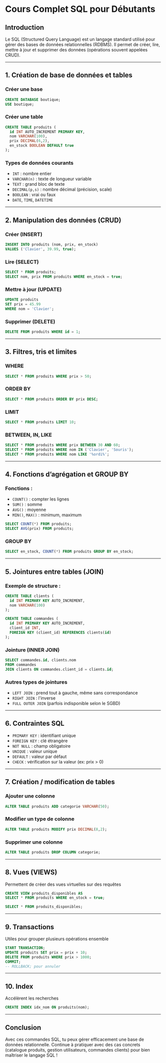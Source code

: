 # Cours Complet SQL pour Débutants

## Introduction

Le SQL (Structured Query Language) est un langage standard utilisé pour gérer des bases de données relationnelles (RDBMS). Il permet de créer, lire,
mettre à jour et supprimer des données (opérations souvent appelées CRUD).

---

## 1. Création de base de données et tables

### Créer une base

```sql
CREATE DATABASE boutique;
USE boutique;
```

### Créer une table

```sql
CREATE TABLE produits (
  id INT AUTO_INCREMENT PRIMARY KEY,
  nom VARCHAR(100),
  prix DECIMAL(6,2),
  en_stock BOOLEAN DEFAULT true
);
```

### Types de données courants

- `INT` : nombre entier
- `VARCHAR(n)` : texte de longueur variable
- `TEXT` : grand bloc de texte
- `DECIMAL(p,s)` : nombre décimal (précision, scale)
- `BOOLEAN` : vrai ou faux
- `DATE`, `TIME`, `DATETIME`

---

## 2. Manipulation des données (CRUD)

### Créer (INSERT)

```sql
INSERT INTO produits (nom, prix, en_stock)
VALUES ('Clavier', 39.99, true);
```

### Lire (SELECT)

```sql
SELECT * FROM produits;
SELECT nom, prix FROM produits WHERE en_stock = true;
```

### Mettre à jour (UPDATE)

```sql
UPDATE produits
SET prix = 45.99
WHERE nom = 'Clavier';
```

### Supprimer (DELETE)

```sql
DELETE FROM produits WHERE id = 1;
```

---

## 3. Filtres, tris et limites

### WHERE

```sql
SELECT * FROM produits WHERE prix > 50;
```

### ORDER BY

```sql
SELECT * FROM produits ORDER BY prix DESC;
```

### LIMIT

```sql
SELECT * FROM produits LIMIT 10;
```

### BETWEEN, IN, LIKE

```sql
SELECT * FROM produits WHERE prix BETWEEN 30 AND 60;
SELECT * FROM produits WHERE nom IN ('Clavier', 'Souris');
SELECT * FROM produits WHERE nom LIKE '%ordi%';
```

---

## 4. Fonctions d’agrégation et GROUP BY

### Fonctions :

- `COUNT()` : compter les lignes
- `SUM()` : somme
- `AVG()` : moyenne
- `MIN()`, `MAX()` : minimum, maximum

```sql
SELECT COUNT(*) FROM produits;
SELECT AVG(prix) FROM produits;
```

### GROUP BY

```sql
SELECT en_stock, COUNT(*) FROM produits GROUP BY en_stock;
```

---

## 5. Jointures entre tables (JOIN)

### Exemple de structure :

```sql
CREATE TABLE clients (
  id INT PRIMARY KEY AUTO_INCREMENT,
  nom VARCHAR(100)
);

CREATE TABLE commandes (
  id INT PRIMARY KEY AUTO_INCREMENT,
  client_id INT,
  FOREIGN KEY (client_id) REFERENCES clients(id)
);
```

### Jointure (INNER JOIN)

```sql
SELECT commandes.id, clients.nom
FROM commandes
JOIN clients ON commandes.client_id = clients.id;
```

### Autres types de jointures

- `LEFT JOIN` : prend tout à gauche, même sans correspondance
- `RIGHT JOIN` : l'inverse
- `FULL OUTER JOIN` (parfois indisponible selon le SGBD)

---

## 6. Contraintes SQL

- `PRIMARY KEY` : identifiant unique
- `FOREIGN KEY` : clé étrangère
- `NOT NULL` : champ obligatoire
- `UNIQUE` : valeur unique
- `DEFAULT` : valeur par défaut
- `CHECK` : vérification sur la valeur (ex: prix > 0)

---

## 7. Création / modification de tables

### Ajouter une colonne

```sql
ALTER TABLE produits ADD categorie VARCHAR(50);
```

### Modifier un type de colonne

```sql
ALTER TABLE produits MODIFY prix DECIMAL(8,2);
```

### Supprimer une colonne

```sql
ALTER TABLE produits DROP COLUMN categorie;
```

---

## 8. Vues (VIEWS)

Permettent de créer des vues virtuelles sur des requêtes

```sql
CREATE VIEW produits_disponibles AS
SELECT * FROM produits WHERE en_stock = true;
```

```sql
SELECT * FROM produits_disponibles;
```

---

## 9. Transactions

Utiles pour grouper plusieurs opérations ensemble

```sql
START TRANSACTION;
UPDATE produits SET prix = prix + 10;
DELETE FROM produits WHERE prix > 1000;
COMMIT;
-- ROLLBACK; pour annuler
```

---

## 10. Index

Accélèrent les recherches

```sql
CREATE INDEX idx_nom ON produits(nom);
```

---

## Conclusion

Avec ces commandes SQL, tu peux gérer efficacement une base de données relationnelle. Continue à pratiquer avec des cas concrets (catalogue produits,
gestion utilisateurs, commandes clients) pour bien maîtriser le langage SQL !

